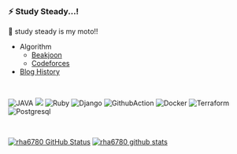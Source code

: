  
### ⚡️ Study Steady...!

🐢 study steady is my moto!!
 
   - Algorithm
     - [Beakjoon](https://www.acmicpc.net/user/rha6780)
     - [Codeforces](https://codeforces.com/profile/rha6780)
   - [Blog History](https://rha6780.github.io)

<br>


   <img alt="JAVA" src ="https://img.shields.io/badge/JAVA-FAAC58.svg?&style=for-the-badge&logo=JAVA&logoColor=black"/> <img src="https://img.shields.io/badge/Python-3776AB?style=for-the-badge&logo=Python&logoColor=white"> <img alt="Ruby" src ="https://img.shields.io/badge/Ruby-FA5858.svg?&style=for-the-badge&logo=Ruby&logoColor=white"/> 
<img alt="Django" src ="https://img.shields.io/badge/Django-04B431.svg?&style=for-the-badge&logo=Django&logoColor=white"/> <img alt="GithubAction" src ="https://img.shields.io/badge/Github_Action-6E6E6E.svg?&style=for-the-badge&logo=github&logoColor=white"/>
<img alt="Docker" src ="https://img.shields.io/badge/Docker-2496ED.svg?&style=for-the-badge&logo=Docker&logoColor=white"/> <img alt="Terraform" src ="https://img.shields.io/badge/Terraform-7B42BC.svg?&style=for-the-badge&logo=Terraform&logoColor=white"/> <img alt="Postgresql" src ="https://img.shields.io/badge/Postgresql-4169E1.svg?&style=for-the-badge&logo=Postgresql&logoColor=white"/>
 
 <br>
 
 [![rha6780 GitHub Status](https://github-readme-stats.vercel.app/api?username=rha6780)](https://github.com/rha6780/github-readme-stats) [![rha6780 github stats](https://github-readme-stats.vercel.app/api/top-langs/?username=rha6780&show_icons=true&hide_border=true&title_color=004386&icon_color=004386&layout=compact)](https://github.com/rha6780)

